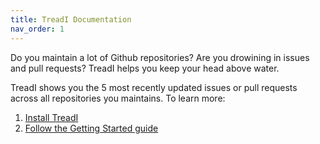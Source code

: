 ```yaml
---
title: TreadI Documentation
nav_order: 1
---
```


Do you maintain a lot of Github repositories?
Are you drowining in issues and pull requests?
TreadI helps you keep your head above water.

TreadI shows you the 5 most recently updated issues or pull requests across all repositories you maintains.
To learn more:

1. [Install TreadI]()
2. [Follow the Getting Started guide]()